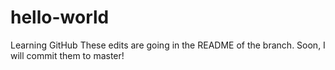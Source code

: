 # hello-world
Learning GitHub
These edits are going in the README of the branch.  Soon, I will commit them to master!

